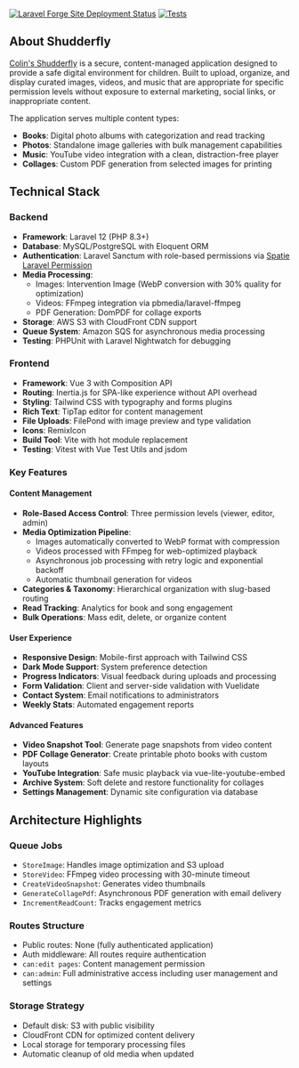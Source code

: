 [![Laravel Forge Site Deployment Status](https://img.shields.io/endpoint?url=https%3A%2F%2Fforge.laravel.com%2Fsite-badges%2Fa89488e3-6bf3-4f91-9427-41050b590248%3Fdate%3D1&style=flat-square)](https://forge.laravel.com)
[![Tests](https://github.com/isAdamBailey/shudderfly/actions/workflows/test.yml/badge.svg)](https://github.com/isAdamBailey/shudderfly/actions/workflows/test.yml)

## About Shudderfly

[Colin's Shudderfly](https://shudderfly.adambailey.io) is a secure, content-managed application designed to provide a safe digital environment for children. Built to upload, organize, and display curated images, videos, and music that are appropriate for specific permission levels without exposure to external marketing, social links, or inappropriate content.

The application serves multiple content types:
- **Books**: Digital photo albums with categorization and read tracking
- **Photos**: Standalone image galleries with bulk management capabilities
- **Music**: YouTube video integration with a clean, distraction-free player
- **Collages**: Custom PDF generation from selected images for printing

## Technical Stack

### Backend
- **Framework**: Laravel 12 (PHP 8.3+)
- **Database**: MySQL/PostgreSQL with Eloquent ORM
- **Authentication**: Laravel Sanctum with role-based permissions via [Spatie Laravel Permission](https://github.com/spatie/laravel-permission)
- **Media Processing**:
  - Images: Intervention Image (WebP conversion with 30% quality for optimization)
  - Videos: FFmpeg integration via pbmedia/laravel-ffmpeg
  - PDF Generation: DomPDF for collage exports
- **Storage**: AWS S3 with CloudFront CDN support
- **Queue System**: Amazon SQS for asynchronous media processing
- **Testing**: PHPUnit with Laravel Nightwatch for debugging

### Frontend
- **Framework**: Vue 3 with Composition API
- **Routing**: Inertia.js for SPA-like experience without API overhead
- **Styling**: Tailwind CSS with typography and forms plugins
- **Rich Text**: TipTap editor for content management
- **File Uploads**: FilePond with image preview and type validation
- **Icons**: RemixIcon
- **Build Tool**: Vite with hot module replacement
- **Testing**: Vitest with Vue Test Utils and jsdom

### Key Features

#### Content Management
- **Role-Based Access Control**: Three permission levels (viewer, editor, admin)
- **Media Optimization Pipeline**: 
  - Images automatically converted to WebP format with compression
  - Videos processed with FFmpeg for web-optimized playback
  - Asynchronous job processing with retry logic and exponential backoff
  - Automatic thumbnail generation for videos
- **Categories & Taxonomy**: Hierarchical organization with slug-based routing
- **Read Tracking**: Analytics for book and song engagement
- **Bulk Operations**: Mass edit, delete, or organize content

#### User Experience
- **Responsive Design**: Mobile-first approach with Tailwind CSS
- **Dark Mode Support**: System preference detection
- **Progress Indicators**: Visual feedback during uploads and processing
- **Form Validation**: Client and server-side validation with Vuelidate
- **Contact System**: Email notifications to administrators
- **Weekly Stats**: Automated engagement reports

#### Advanced Features
- **Video Snapshot Tool**: Generate page snapshots from video content
- **PDF Collage Generator**: Create printable photo books with custom layouts
- **YouTube Integration**: Safe music playback via vue-lite-youtube-embed
- **Archive System**: Soft delete and restore functionality for collages
- **Settings Management**: Dynamic site configuration via database

## Architecture Highlights

### Queue Jobs
- `StoreImage`: Handles image optimization and S3 upload
- `StoreVideo`: FFmpeg video processing with 30-minute timeout
- `CreateVideoSnapshot`: Generates video thumbnails
- `GenerateCollagePdf`: Asynchronous PDF generation with email delivery
- `IncrementReadCount`: Tracks engagement metrics

### Routes Structure
- Public routes: None (fully authenticated application)
- Auth middleware: All routes require authentication
- `can:edit pages`: Content management permission
- `can:admin`: Full administrative access including user management and settings

### Storage Strategy
- Default disk: S3 with public visibility
- CloudFront CDN for optimized content delivery
- Local storage for temporary processing files
- Automatic cleanup of old media when updated
